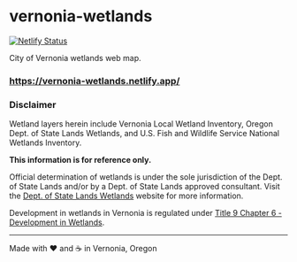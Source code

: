 # vernonia-wetlands

[![Netlify Status](https://api.netlify.com/api/v1/badges/5dd025a7-3d6a-4acf-bf32-24111b513251/deploy-status)](https://app.netlify.com/sites/vernonia-wetlands/deploys)

City of Vernonia wetlands web map.

### https://vernonia-wetlands.netlify.app/

### Disclaimer

Wetland layers herein include Vernonia Local Wetland Inventory, Oregon Dept. of State Lands Wetlands, and U.S. Fish and Wildlife Service National Wetlands Inventory.

**This information is for reference only.**

Official determination of wetlands is under the sole jurisdiction of the Dept. of State Lands and/or by a Dept. of State Lands approved consultant. Visit the [Dept. of State Lands Wetlands](https://www.oregon.gov/dsl/ww/pages/wetlandconservation.aspx) website for more information.

Development in wetlands in Vernonia is regulated under [Title 9 Chapter 6 - Development in Wetlands](https://www.vernonia-or.gov/municipal-code/title-9/).

***

Made with :heart: and :coffee: in Vernonia, Oregon
